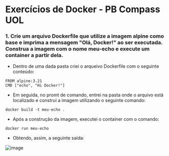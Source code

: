 # Exercícios de Docker - PB Compass UOL

### 1. Crie um arquivo Dockerfile que utilize a imagem alpine como base e imprima a mensagem "Olá, Docker!" ao ser executada. Construa a imagem com o nome meu-echo e execute um container a partir dela.

* Dentro de uma dada pasta criei o arqueivo Dockerfile com o seguinte conteúdo:

```
FROM alpine:3.21
CMD ["echo", "Hi Docker!"]
```
 * Em seguida, no promt de comando, entrei na pasta onde o arquivo está localizado e construí a imagem utilizando o seguinte comando:

```
docker build -t meu-echo .
```

* Após a construção da imagem, executei o container com o comando:

```
docker run meu-echo
```

* Obtendo, assim, a seguinte saída: </br>

![image](https://github.com/user-attachments/assets/3f7c760c-0974-46a4-a2c8-33e754d55071)
